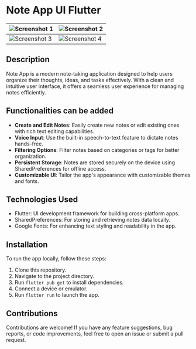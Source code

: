 # Note App UI Flutter

| ![Screenshot 1](https://github.com/shujaatsunasra/modern-addNote-UI/assets/screenshot1.jpg) | ![Screenshot 2](https://github.com/shujaatsunasra/modern-addNote-UI/assets/screenshot2.jpg) |
| --- | --- |
| ![Screenshot 3](https://github.com/shujaatsunasra/modern-addNote-UI/assets/screenshot3.jpg) | ![Screenshot 4](https://github.com/shujaatsunasra/modern-addNote-UI/assets/screenshot4.jpg) |

## Description

Note App is a modern note-taking application designed to help users organize their thoughts, ideas, and tasks effectively. With a clean and intuitive user interface, it offers a seamless user experience for managing notes efficiently.

## Functionalities can be added

- **Create and Edit Notes**: Easily create new notes or edit existing ones with rich text editing capabilities.
- **Voice Input**: Use the built-in speech-to-text feature to dictate notes hands-free.
- **Filtering Options**: Filter notes based on categories or tags for better organization.
- **Persistent Storage**: Notes are stored securely on the device using SharedPreferences for offline access.
- **Customizable UI**: Tailor the app's appearance with customizable themes and fonts.

## Technologies Used

- Flutter: UI development framework for building cross-platform apps.
- SharedPreferences: For storing and retrieving notes data locally.
- Google Fonts: For enhancing text styling and readability in the app.

## Installation

To run the app locally, follow these steps:

1. Clone this repository.
2. Navigate to the project directory.
3. Run `flutter pub get` to install dependencies.
4. Connect a device or emulator.
5. Run `flutter run` to launch the app.

## Contributions

Contributions are welcome! If you have any feature suggestions, bug reports, or code improvements, feel free to open an issue or submit a pull request.
